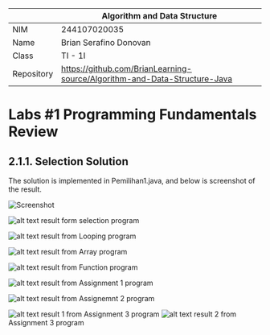 |  | Algorithm and Data Structure |
|--|--|
| NIM | 244107020035 |
| Name |  Brian Serafino Donovan |
| Class | TI - 1I |
| Repository | https://github.com/BrianLearning-source/Algorithm-and-Data-Structure-Java |

# Labs #1 Programming Fundamentals Review

## 2.1.1. Selection Solution

The solution is implemented in Pemilihan1.java, and below is screenshot of the result.

![Screenshot](img/img1.png)

![alt text](image-7.png) result form selection program

![alt text](image-8.png) result from Looping program

![alt text](image.png) result from Array program

![alt text](image-1.png) result from Function program

![alt text](image-2.png) result from Assignment 1 program

![alt text](image-3.png) result from Assignemnt 2 program

![alt text](image-4.png) result 1 from Assignment 3 program
![alt text](image-5.png) result 2 from Assignment 3 program
